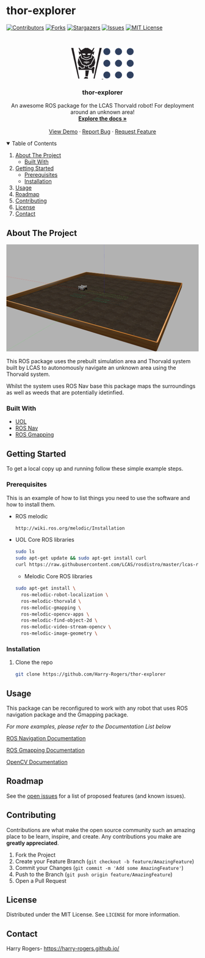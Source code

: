 # thor-explorer

[![Contributors][contributors-shield]][contributors-url]
[![Forks][forks-shield]][forks-url]
[![Stargazers][stars-shield]][stars-url]
[![Issues][issues-shield]][issues-url]
[![MIT License][license-shield]][license-url]



<!-- PROJECT LOGO -->
<br />
<p align="center">
  <a href="https://github.com/Harry-Rogers/thor-explorer">
    <img src="images/LCAS.png" alt="Logo" width="80" height="80">
    <img src="images/ROS.png" alt="Logo" width="80" height="80">
  </a>

  <h3 align="center">thor-explorer</h3>

  <p align="center">
    An awesome ROS package for the LCAS Thorvald robot! For deployment around an unknown area!
    <br />
    <a href="https://github.com/Harry-Rogers/thor-explorer"><strong>Explore the docs »</strong></a>
    <br />
    <br />
    <a href="https://github.com/Harry-Rogers/thor-explorer/blob/main/Demo/Static_Demo.mp4">View Demo</a>
    ·
    <a href="https://github.com/Harry-Rogers/thor-explorer/issues">Report Bug</a>
    ·
    <a href="https://github.com/Harry-Rogers/thor-explorer/issues">Request Feature</a>
  </p>
</p>



<!-- TABLE OF CONTENTS -->
<details open="open">
  <summary>Table of Contents</summary>
  <ol>
    <li>
      <a href="#about-the-project">About The Project</a>
      <ul>
        <li><a href="#built-with">Built With</a></li>
      </ul>
    </li>
    <li>
      <a href="#getting-started">Getting Started</a>
      <ul>
        <li><a href="#prerequisites">Prerequisites</a></li>
        <li><a href="#installation">Installation</a></li>
      </ul>
    </li>
    <li><a href="#usage">Usage</a></li>
    <li><a href="#roadmap">Roadmap</a></li>
    <li><a href="#contributing">Contributing</a></li>
    <li><a href="#license">License</a></li>
    <li><a href="#contact">Contact</a></li>
  </ol>
</details>



<!-- ABOUT THE PROJECT -->
## About The Project

<img src = "images/Static.png">

This ROS package uses the prebuilt simulation area and Thorvald system built by LCAS to autonomously navigate an unknown area using the Thorvald system.

Whilst the system uses ROS Nav base this package maps the surroundings as well as weeds that are potentially idetinfied.

### Built With

* [UOL](https://github.com/LCAS/CMP9767M)
* [ROS Nav](http://wiki.ros.org/navigation)
* [ROS Gmapping](http://wiki.ros.org/gmapping)




<!-- GETTING STARTED -->
## Getting Started

To get a local copy up and running follow these simple example steps.

### Prerequisites

This is an example of how to list things you need to use the software and how to install them.
* ROS melodic
  ```sh
  http://wiki.ros.org/melodic/Installation
  ```
* UOL Core ROS libraries 
  ```sh
  sudo ls
  sudo apt-get update && sudo apt-get install curl
  curl https://raw.githubusercontent.com/LCAS/rosdistro/master/lcas-rosdistro-setup.sh | bash -  
  ```
  * Melodic Core ROS libraries 
  ```sh
  sudo apt-get install \ 
    ros-melodic-robot-localization \
    ros-melodic-thorvald \
    ros-melodic-gmapping \
    ros-melodic-opencv-apps \
    ros-melodic-find-object-2d \
    ros-melodic-video-stream-opencv \
    ros-melodic-image-geometry \
  ```
  
### Installation

1. Clone the repo
   ```sh
   git clone https://github.com/Harry-Rogers/thor-explorer
   ```

<!-- USAGE EXAMPLES -->
## Usage

This package can be reconfigured to work with any robot that uses ROS navigation package and the Gmapping package. 

_For more examples, please refer to the Documentation List below_

[ROS Navigation Documentation](http://wiki.ros.org/navigation)

[ROS Gmapping Documentation](http://wiki.ros.org/gmapping)

[OpenCV Documentation](https://docs.opencv.org/master/d6/d00/tutorial_py_root.html)



<!-- ROADMAP -->
## Roadmap

See the [open issues](https://github.com/Harry-Rogers/thor-explorer/issues) for a list of proposed features (and known issues).



<!-- CONTRIBUTING -->
## Contributing

Contributions are what make the open source community such an amazing place to be learn, inspire, and create. Any contributions you make are **greatly appreciated**.

1. Fork the Project
2. Create your Feature Branch (`git checkout -b feature/AmazingFeature`)
3. Commit your Changes (`git commit -m 'Add some AmazingFeature'`)
4. Push to the Branch (`git push origin feature/AmazingFeature`)
5. Open a Pull Request



<!-- LICENSE -->
## License

Distributed under the MIT License. See `LICENSE` for more information.



<!-- CONTACT -->
## Contact

Harry Rogers- https://harry-rogers.github.io/



<!-- MARKDOWN LINKS & IMAGES -->
<!-- https://www.markdownguide.org/basic-syntax/#reference-style-links -->
[contributors-shield]: https://img.shields.io/github/all-contributors/Harry-Rogers/thor-explorer
[contributors-url]: https://github.com/Harry-Rogers
[forks-shield]: https://img.shields.io/github/forks/Harry-Rogers/thor-explorer
[forks-url]: https://github.com/Harry-Rogers/thor-explorer/network/members
[stars-shield]: https://img.shields.io/github/stars/Harry-Rogers/thor-explorer
[stars-url]: https://github.com/Harry-Rogers/thor-explorer/stargazers
[issues-shield]: https://img.shields.io/github/issues/Harry-Rogers/thor-explorer
[issues-url]: https://github.com/Harry-Rogers/thor-explorer/issues
[license-shield]: https://img.shields.io/github/license/Harry-Rogers/thor-explorer
[license-url]: https://github.com/Harry-Rogers/thor-explorerblob/master/LICENSE


